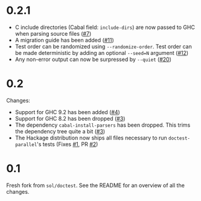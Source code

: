 # 0.2.1
  * C include directories (Cabal field: `include-dirs`) are now passed to GHC when parsing source files ([#7](https://github.com/martijnbastiaan/doctest-parallel/issues/7))
  * A migration guide has been added ([#11](https://github.com/martijnbastiaan/doctest-parallel/issues/11))
  * Test order can be randomized using `--randomize-order`. Test order can be made deterministic by adding an optional `--seed=N` argument ([#12](https://github.com/martijnbastiaan/doctest-parallel/pull/12))
  * Any non-error output can now be surpressed by `--quiet` ([#20](https://github.com/martijnbastiaan/doctest-parallel/pull/20))

# 0.2
Changes:
  * Support for GHC 9.2 has been added ([#4](https://github.com/martijnbastiaan/doctest-parallel/pull/4))
  * Support for GHC 8.2 has been dropped ([#3](https://github.com/martijnbastiaan/doctest-parallel/pull/3))
  * The dependency `cabal-install-parsers` has been dropped. This trims the dependency tree quite a bit ([#3](https://github.com/martijnbastiaan/doctest-parallel/pull/3))
  * The Hackage distribution now ships all files necessary to run `doctest-parallel`'s tests (Fixes [#1](https://github.com/martijnbastiaan/doctest-parallel/issues/1), PR [#2](https://github.com/martijnbastiaan/doctest-parallel/pull/2))

# 0.1
Fresh fork from `sol/doctest`. See the README for an overview of all the changes.
